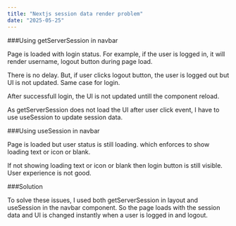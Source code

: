 ```yaml
---
title: "Nextjs session data render problem"
date: "2025-05-25"
---
```


###Using getServerSession in navbar

Page is loaded with login status. For example, if the user is logged in, it will render username, logout button during page load. 

There is no delay. But, if user clicks logout button, the user is logged out but UI is not updated. Same case for login. 

After successfull login, the UI is not updated untill the component reload. 

As getServerSession does not load the UI after user click event, I have to use useSession to update session data.

###Using useSession in navbar

Page is loaded but user status is still loading. which enforces to show loading text or icon or blank. 

If not showing loading text or icon or blank then login button is still visible. User experience is not good.

###Solution

To solve these issues, I used both getServerSession in layout and useSession in the navbar component. So the page loads with the session data and UI is changed instantly when a user is logged in and logout.